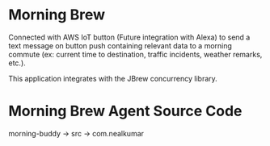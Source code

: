 # Morning Brew
Connected with AWS IoT button (Future integration with Alexa) to send a text message on button push containing relevant data to a morning commute (ex: current time to destination, traffic incidents, weather remarks, etc.).

This application integrates with the JBrew concurrency library.

# Morning Brew Agent Source Code

morning-buddy -> src -> com.nealkumar
